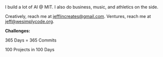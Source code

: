 I build a lot of AI @ MIT. I also do business, music, and athletics on the side. 

Creatively, reach me at jefflincreates@gmail.com. Ventures, reach me at jeff@wesimplycode.org. 



**Challenges:**

365 Days = 365 Commits

100 Projects in 100 Days 

<!--
**jeffelin/jeffelin** is a ✨ _special_ ✨ repository because its `README.md` (this file) appears on your GitHub profile.

Here are some ideas to get you started:

- 🔭 I’m currently working on ...
- 🌱 I’m currently learning ...
- 👯 I’m looking to collaborate on ...
- 🤔 I’m looking for help with ...
- 💬 Ask me about ...
- 📫 How to reach me: ...
- 😄 Pronouns: ...
- ⚡ Fun fact: ...
-->
